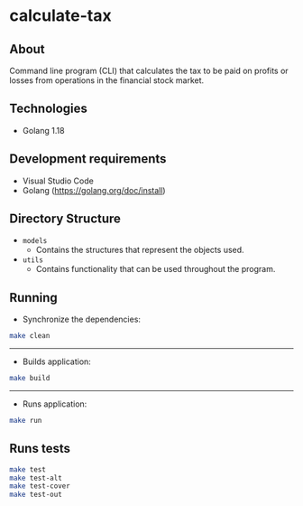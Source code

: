 # calculate-tax

## About
Command line program (CLI) that calculates the tax to be paid on profits or losses from operations in the financial stock market.

## Technologies
* Golang 1.18

## Development requirements
* Visual Studio Code
* Golang (https://golang.org/doc/install) 

## Directory Structure
- `models`
     - Contains the structures that represent the objects used.
- `utils`
     - Contains functionality that can be used throughout the program.

## Running
- Synchronize the dependencies:
```bash
make clean 
```
---------------
- Builds application:
```bash
make build 
```
---------------
- Runs application:
```bash
make run
```

## Runs tests
```bash
make test
make test-alt
make test-cover
make test-out
```